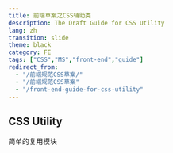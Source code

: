 ```yaml
---
title: 前端草案之CSS辅助类
description: The Draft Guide for CSS Utility
lang: zh
transition: slide
theme: black
category: FE
tags: ["CSS","MS","front-end","guide"]
redirect_from: 
  - "/前端规范CSS草案/"
  - "/前端规范CSS草案"
  - "/front-end-guide-for-css-utility"
---
```


## CSS Utility

简单的复用模块